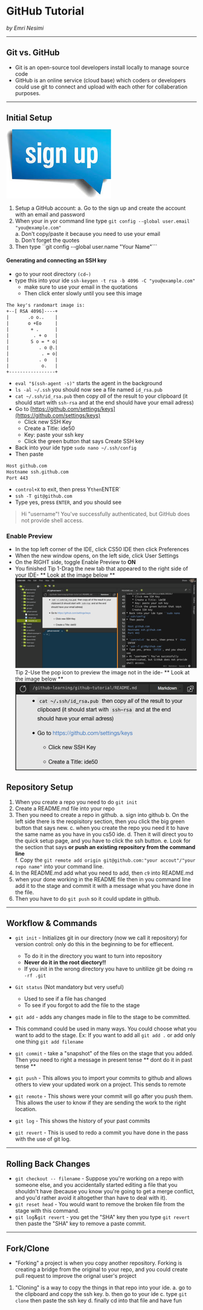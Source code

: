 # GitHub Tutorial

*_by Emri Nesimi_*

---
## Git vs. GitHub
* Git is an open-source tool developers install locally to manage source code 
* GitHub is an online service (cloud base) which coders or developers could use git to connect and upload with each other for collaberation purposes.


---
## Initial Setup
![](images.jpg)
1. Setup a GitHub account: 
    a. Go to the sign up and create the account with an email and password
2. When your in yor command line type ``git config --global user.email "you@example.com"``  
    a. Don't copy/paste it because you need to use your email  
    b. Don't forget the quotes
3. Then type ``git config --global user.name "Your Name"``` 

#### Generating and connecting an SSH key
* go to your root directory ``(cd~)``
* type this into your ide ``ssh-keygen -t rsa -b 4096 -C "you@example.com"``  
    * make sure to use your email in the quotations
    * Then click enter slowly until you see this image
```
The key's randomart image is:  
+--[ RSA 4096]----+
|       .o o..    |
|       o +Eo     |
|        + .      |
|         . + o   |
|        S o = * o|
|           . o @.|
|            . = o|
|           . o   |
|            o.   |
+-----------------+
```

* `eval "$(ssh-agent -s)"` starts the agent in the background
* `ls -al ~/.ssh` you should now see a file named `id_rsa.pub`
* `cat ~/.ssh/id_rsa.pub` then copy _all_ of the result to your clipboard (it should start with `ssh-rsa` and at the end should have your email adress)
* Go to [https://github.com/settings/keys](https://github.com/settings/keys)  
    * Click new SSH Key
    * Create a Title: ide50
    * Key: paste your ssh key
    * Click the green button that says Create SSH key
* Back into your ide type ``sudo nano ~/.ssh/config``
* Then paste 
 ```
 Host github.com
 Hostname ssh.github.com
 Port 443
 ```
* `control+X` to exit, then press Y` then `ENTER`
* `ssh -T git@github.com`
* Type yes, press `ENTER`, and you should see
> Hi "username"! You've successfully authenticated, but GitHub does not provide shell access.

### Enable Preview
* In the top left corner of the IDE, click CS50 IDE then click Preferences
* When the new window opens, on the left side, click User Settings
* On the RIGHT side, toggle Enable Preview to **ON**
* You finished 
    Tip 1-Drag the new tab that appeared to the right side of your IDE- ** Look at the image below **
    ![](images.png)
    Tip 2-Use the pop icon to preview the image not in the ide- ** Look at the image below **
    ![](image.png)

## Repository Setup
1. When you create a repo you need to do `git init` 
2. Create a README.md file into your repo
3. Then you need to create a repo in github.
    a. sign into github
    b. On the left side there is the reopisitory section, then you click the big green button that says new.
    c. when you create the repo you need it to have the same name as you have in you cs50 ide.
    d. Then it will direct you to the quick setup page, and you have to click the ssh button.
    e. Look for the section that says **or push an existing repository from the command line**  
    f. Copy the `git remote add origin git@github.com:"your accout"/"your repo name"` into your command line.
4. In the README.md add what you need to add, then `c9` into README.md 
5. when your done working in the README file then in you command line add it to the stage and commit it with a message what you have done in the file.
6. Then you have to do `git push` so it could update in github.

   



---
## Workflow & Commands
* `git init` - Initializes git in our directory (now we call it repository) for version control: only do this in the beginning to be for effiecent.
    * To do it in the directory you want to turn into repository
   *  **Never do it in the root diectory!!**
   *  If you init in the wrong directory you have to unitilize git be doing `rm -rf .git`

* `Git status` (Not mandatory but very useful)
    * Used to see if a file has changed
    * To see if you forgot to add the file to the stage
* `git add` - adds any changes made in file to the stage to be committed.  
* This command could be used in many ways. You could choose what you want to add to the stage. Ex: If you want to add all `git add .` or add only one thing `git add filename`
* `git commit` - take a "snapshot" of the files on the stage that you added. Then you need to right a message in present tense ** dont do it in past tense ** 
* `git push` - This allows you to import your commits to github and allows others to view your updated work on a project. This sends to remote 
* `git remote` - This shows were your commit will go after you push them. This allows the user to know if they are sending the work to the right location.
* `git log` - This shows the history of your past commits
* `git revert` - This is used to redo a commit you have done in the pass with the use of git log.






---
## Rolling Back Changes

* `git checkout -- filename` - Suppose you're working on a repo with someone else, and you accidentally started editing a file that you shouldn't have (because you know you're going to get a merge conflict, and you'd rather avoid it altogether than have to deal with it).
* `git reset head` - You would want to remove the broken file from the stage with this command.
* `git log`&`git revert` - you get the "SHA" key then you type `git revert` then paste the "SHA" key to remove a paste commit.




---
## Fork/Clone

* "Forking" a project is when you copy another repository. Forking is creating a bridge from the original to your repo, and you could create pull request to improve the orignal user's project
1. "Cloning" is a way to copy the things in that repo into your ide. 
    a. go to the clipboard and copy the ssh key.
    b. then go to your ide
    c. type `git clone` then paste the ssh key
    d. finally cd into that file and have fun











